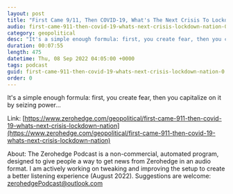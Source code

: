 ```yaml
---
layout: post
title: "First Came 9/11, Then COVID-19, What's The Next Crisis To Lockdown The Nation?"
audio: first-came-911-then-covid-19-whats-next-crisis-lockdown-nation-0
category: geopolitical
desc: "It's a simple enough formula: first, you create fear, then you capitalize on it by seizing power..."
duration: 00:07:55
length: 475
datetime: Thu, 08 Sep 2022 04:05:00 +0000
tags: podcast
guid: first-came-911-then-covid-19-whats-next-crisis-lockdown-nation-0
order: 0
---
```

It's a simple enough formula: first, you create fear, then you capitalize on it by seizing power...

Link: [https://www.zerohedge.com/geopolitical/first-came-911-then-covid-19-whats-next-crisis-lockdown-nation](https://www.zerohedge.com/geopolitical/first-came-911-then-covid-19-whats-next-crisis-lockdown-nation)

About: The Zerohedge Podcast is a non-commercial, automated program, designed to give people a way to get news from Zerohedge in an audio format.  I am actively working on tweaking and improving the setup to create a better listening experience (August 2022).  Suggestions are welcome: [zerohedgePodcast@outlook.com](mailto:zerohedgePodcast@outlook.com)